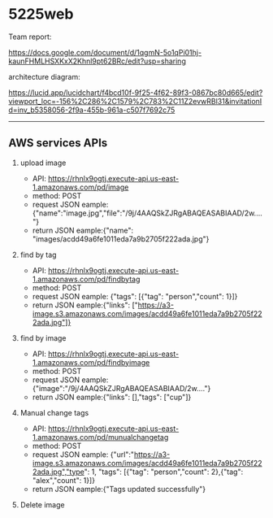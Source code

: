 # 5225web

Team report:  

https://docs.google.com/document/d/1qgmN-5o1qPi01hj-kaunFHMLHSXKxX2Khnl9pt62BRc/edit?usp=sharing  

architecture diagram:  

https://lucid.app/lucidchart/f4bcd10f-9f25-4f62-89f3-0867bc80d665/edit?viewport_loc=-156%2C286%2C1579%2C783%2C11Z2evwRBl31&invitationId=inv_b5358056-2f9a-455b-961a-c507f7692c75

--- 
## AWS services APIs
1. upload image
    - API:  https://rhnlx9ogtj.execute-api.us-east-1.amazonaws.com/pd/image
    - method: POST
    - request JSON eample: {"name":"image.jpg","file":"/9j/4AAQSkZJRgABAQEASABIAAD/2w...."}
    - return JSON eample:{"name": "images/acdd49a6fe1011eda7a9b2705f222ada.jpg"}

2. find by tag
    - API:  https://rhnlx9ogtj.execute-api.us-east-1.amazonaws.com/pd/findbytag
    - method: POST
    - request JSON eample: {"tags": [{"tag": "person","count": 1}]}
    - return JSON eample:{"links": ["https://a3-image.s3.amazonaws.com/images/acdd49a6fe1011eda7a9b2705f222ada.jpg"]}

3. find by image
    - API:  https://rhnlx9ogtj.execute-api.us-east-1.amazonaws.com/pd/findbyimage
    - method: POST
    - request JSON eample: {"image":"/9j/4AAQSkZJRgABAQEASABIAAD/2w...."}
    - return JSON eample:{"links": [],"tags": ["cup"]}

4. Manual change tags
    - API:  https://rhnlx9ogtj.execute-api.us-east-1.amazonaws.com/pd/munualchangetag
    - method: POST
    - request JSON eample: {"url":"https://a3-image.s3.amazonaws.com/images/acdd49a6fe1011eda7a9b2705f222ada.jpg","type": 1, "tags": [{"tag": "person","count": 2},{"tag": "alex","count": 1}]}
    - return JSON eample:{"Tags updated successfully"}

5. Delete image